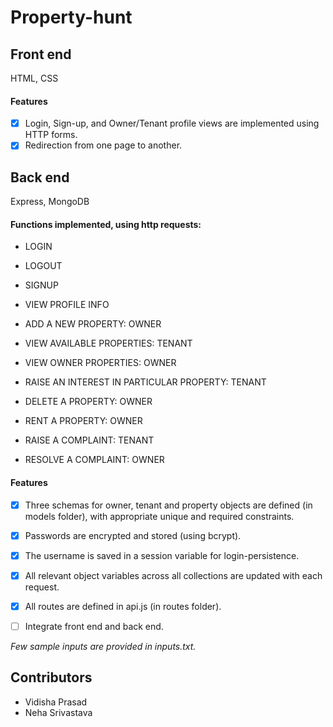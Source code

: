 # Property-hunt

## Front end

HTML, CSS

#### Features

- [x] Login, Sign-up, and Owner/Tenant profile views are implemented using HTTP forms.
- [x] Redirection from one page to another.

## Back end

Express, MongoDB


#### Functions implemented, using http requests:

- LOGIN
- LOGOUT
- SIGNUP
- VIEW PROFILE INFO

- ADD A NEW PROPERTY: OWNER
- VIEW AVAILABLE PROPERTIES: TENANT
- VIEW OWNER PROPERTIES: OWNER
- RAISE AN INTEREST IN PARTICULAR PROPERTY: TENANT
- DELETE A PROPERTY: OWNER
- RENT A PROPERTY: OWNER
- RAISE A COMPLAINT: TENANT 
- RESOLVE A COMPLAINT: OWNER

#### Features

- [x] Three schemas for owner, tenant and property objects are defined (in models folder), with appropriate unique and required constraints.
- [x] Passwords are encrypted and stored (using bcrypt).
- [x] The username is saved in a session variable for login-persistence.
- [x] All relevant object variables across all collections are updated with each request.
- [x] All routes are defined in api.js (in routes folder).
- [ ] Integrate front end and back end.


*Few sample inputs are provided in inputs.txt.*


## Contributors
- Vidisha Prasad
- Neha Srivastava
